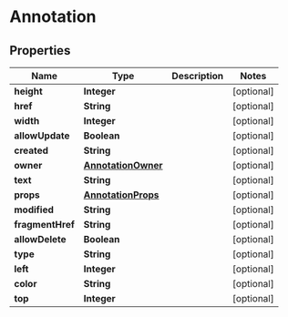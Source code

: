 

# Annotation


## Properties

| Name | Type | Description | Notes |
|------------ | ------------- | ------------- | -------------|
|**height** | **Integer** |  |  [optional] |
|**href** | **String** |  |  [optional] |
|**width** | **Integer** |  |  [optional] |
|**allowUpdate** | **Boolean** |  |  [optional] |
|**created** | **String** |  |  [optional] |
|**owner** | [**AnnotationOwner**](AnnotationOwner.md) |  |  [optional] |
|**text** | **String** |  |  [optional] |
|**props** | [**AnnotationProps**](AnnotationProps.md) |  |  [optional] |
|**modified** | **String** |  |  [optional] |
|**fragmentHref** | **String** |  |  [optional] |
|**allowDelete** | **Boolean** |  |  [optional] |
|**type** | **String** |  |  [optional] |
|**left** | **Integer** |  |  [optional] |
|**color** | **String** |  |  [optional] |
|**top** | **Integer** |  |  [optional] |



